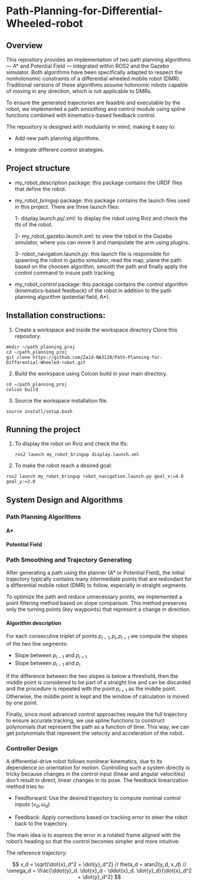# Path-Planning-for-Differential-Wheeled-robot


## Overview
This repository provides an implementation of two path planning algorithms — A* and Potential Field — integrated within ROS2 and the Gazebo simulator. Both algorithms have been specifically adapted to respect the nonholonomic constraints of a differential wheeled mobile robot (DMR). Traditional versions of these algorithms assume holonomic robots capable of moving in any direction, which is not applicable to DMRs.

To ensure the generated trajectories are feasible and executable by the robot, we implemented a path smoothing and control module using spline functions combined with kinematics-based feedback control.

The repository is designed with modularity in mind, making it easy to:

- Add new path planning algorithms.

- Integrate different control strategies.
## Project structure
- my_robot_description package: this package contains the URDF files that define the robot.
- my_robot_bringup package: this package contains the launch files used in this project. There are three launch files:
  
  1- display.launch.py/.xml: to display the robot using Rviz and check the tfs of the robot.
  
  2- my_robot_gazebo.launch.xml: to view the robot in the Gazebo simulator, where you can move it and manipulate the arm using plugins.
  
  3- robot_navigation.launch.py: this launch file is responsible for spawning the robot in gazbo simulator, read the map, plane the path based on the choosen algorithm, smooth the path and finally apply the control command to insure path tracking.
  
- my_robot_control package: this package contains the control algorithm (kinematics-based feedback) of the robot in addition to the path planning algorithm (potential field, A*).

## Installation constructions:
1. Create a workspace and inside the workspace directory Clone this repository.

```
mkdir ~/path_planning_proj
cd ~/path_planning_proj
git clone https://github.com/Zaid-NA3120/Path-Planning-for-Differential-Wheeled-robot.git
```
2. Build the workspace using Colcon build in your main directory.

```
cd ~/path_planning_proj
colcon build 
```
3. Source the workspace installation file.
```
source install/setup.bash
```
## Running the project
1. To display the robot on Rviz and check the tfs:
   ```
   ros2 launch my_robot_bringup display.launch.xml
   ```
2. To make the robot reach a desired goal:

```   
ros2 launch my_robot_bringup robot_navigation.launch.py goal_x:=4.0 goal_y:=2.0
```
## System Design and Algorithms

### Path Planning Algorithms

#### A*

#### Potential Field

### Path Smoothing and Trajectory Generating

After generating a path using the planner (A* or Potential Field), the initial trajectory typically contains many intermediate points that are redundant for a differential mobile robot (DMR) to follow, especially in straight segments.

To optimize the path and reduce unnecessary points, we implemented a point filtering method based on slope comparison. This method preserves only the turning points (key waypoints) that represent a change in direction.
#### Algorithm description

For each consecutive triplet of points $p_{i-1}, p_i, p_{i+1}$ we compute the slopes of the two line segments:
- Slope between $p_{i-1}$ and $p_{i+1}$
- Slope between $p_{i-1}$ and $p_{i}$

If the difference between the two slopes is below a threshold, then the middle point is considered to be part of a straight line and can be discarded and the procedure is repeated with the point $p_{i+1}$ as the middle point. Otherwise, the middle point is kept and the window of calculation is moved by one point.

Finally, since most advanced control approaches require the full trajectory to ensure accurate tracking, we use spline functions to construct polynomials that represent the path as a function of time. This way, we can get polynomials that represent the velocity and acceleration of the robot.

### Controller Design

A differential-drive robot follows nonlinear kinematics, due to its dependence on orientation for motion. Controlling such a system directly is tricky because changes in the control input (linear and angular velocities) don't result in direct, linear changes in its pose.
The feedback linearization method tries to:

- Feedforward: Use the desired trajectory to compute nominal control inputs $(v_d, \omega_d)$

- Feedback: Apply corrections based on tracking error to steer the robot back to the trajectory.

The main idea is to express the error in a rotated frame aligned with the robot’s heading so that the control becomes simpler and more intuitive:

The reference trajectory:

$$
v_d = \sqrt{\dot{x}_d^2 + \dot{y}_d^2} //
theta_d = atan2(y_d, x_d) //
\omega_d = \frac{\ddot{y}_d. \dot{x}_d - \ddot{x}_d. \dot{y}_d}{\dot{x}_d^2 + \dot{y}_d^2}
$$
